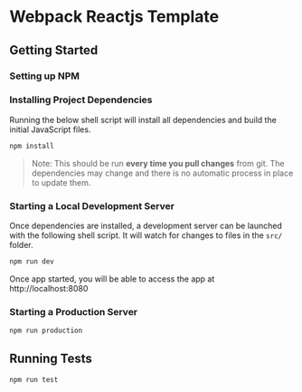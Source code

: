 # Webpack Reactjs Template

## Getting Started

### Setting up NPM

### Installing Project Dependencies

Running the below shell script will install all dependencies and build the initial JavaScript files.

```bash
npm install
```

> Note: This should be run **every time you pull changes** from git. The dependencies may change and there is no automatic process in place to update them.

### Starting a Local Development Server

Once dependencies are installed, a development server can be launched with the following shell script. It will watch for changes to files in the `src/` folder.

```bash
npm run dev
```

Once app started, you will be able to access the app at http://localhost:8080

### Starting a Production Server

```bash
npm run production
```

## Running Tests

```bash
npm run test
```
